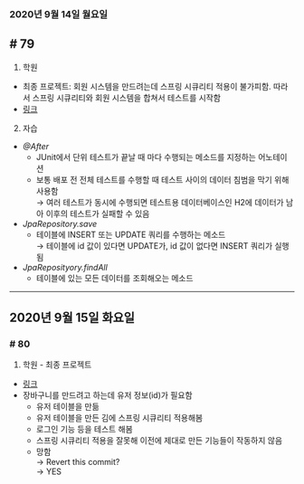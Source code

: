 ### 2020년 9월 14일 월요일
## # 79
1. 학원
- 최종 프로젝트: 회원 시스템을 만드려는데 스프링 시큐리티 적용이 불가피함. 따라서 스프링 시큐리티와 회원 시스템을 합쳐서 테스트를 시작함
- [링크](https://github.com/procyon0/final_project/commit/8dfea4284ad7750e56cfe9b0af8fbca5e8cca63f)
2. 자습
- *@After*
	- JUnit에서 단위 테스트가 끝날 때 마다 수행되는 메소드를 지정하는 어노테이션
	- 보통 배포 전 전체 테스트를 수행할 때 테스트 사이의 데이터 침범을 막기 위해 사용함   
	  → 여러 테스트가 동시에 수행되면 테스트용 데이터베이스인 H2에 데이터가 남아 이후의 테스트가 실패할 수 있음
- *JpaRepository.save*
	- 테이블에 INSERT 또는 UPDATE 쿼리를 수행하는 메소드    
	  → 테이블에 id 값이 있다면 UPDATE가, id 값이 없다면 INSERT 쿼리가 실행됨
- *JpaReposityory.findAll*
	- 테이블에 있는 모든 데이터를 조회해오는 메소드
---
## 2020년 9월 15일 화요일
### # 80
1. 학원 - 최종 프로젝트
- [링크](https://github.com/procyon0/final_project/commit/e9cccd8f49496b0f47fa08423262658d2cbe26ec)
- 장바구니를 만드려고 하는데 유저 정보(id)가 필요함  
  * 유저 테이블을 만듦  
  * 유저 테이블을 만든 김에 스프링 시큐리티 적용해봄  	
  * 로그인 기능 등을 테스트 해봄  
  * 스프링 시큐리티 적용을 잘못해 이전에 제대로 만든 기능들이 작동하지 않음  
  * 망함  
  → Revert this commit?  
  → YES
